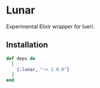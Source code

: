 # Lunar

Experimental Elixir wrapper for luerl. 

## Installation

<!-- {x-release-please-start-version} -->
```elixir
def deps do
  [
    {:lunar, "~> 1.0.0"}
  ]
end
```
<!-- {x-release-please-end} -->
